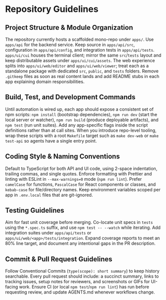 # Repository Guidelines

## Project Structure & Module Organization
The repository currently hosts a scaffolded mono-repo under `apps/`. Use `apps/api` for the backend service. Keep source in `apps/api/src`, configuration in `apps/api/config`, and integration tests in `apps/api/tests`. `apps/ui/cui` houses the terminal client; mirror the same `src`/`tests` layout and keep distributable assets under `apps/ui/cui/assets`. The web experience splits into `apps/ui/web/editor` and `apps/ui/web/viewer`; treat each as a standalone package with dedicated `src`, `public`, and `tests` folders. Remove `.gitkeep` files as soon as real content lands and add README stubs in each app explaining domain responsibilities.

## Build, Test, and Development Commands
Until automation is wired up, each app should expose a consistent set of npm scripts: `npm install` (bootstrap dependencies), `npm run dev` (start the local server or watcher), `npm run build` (produce deployable artifacts), and `npm test` (run unit suites). Add any app-specific flags inside the script definitions rather than at call sites. When you introduce repo-level tooling, wrap these scripts with a root `Makefile` target such as `make dev-web` or `make test-api` so agents have a single entry point.

## Coding Style & Naming Conventions
Default to TypeScript for both API and UI code, using 2-space indentation, trailing commas, and single quotes. Enforce formatting with Prettier and linting with ESLint in `--max-warnings=0` mode (`npm run lint`). Prefer `camelCase` for functions, `PascalCase` for React components or classes, and `kebab-case` for file/directory names. Keep environment variables scoped per app in `.env.local` files that are git-ignored.

## Testing Guidelines
Aim for fast unit coverage before merging. Co-locate unit specs in `tests` using the `*.spec.ts` suffix, and use `npm test -- --watch` while iterating. Add integration suites under `apps/api/tests` or `apps/ui/web/<app>/tests/integration`. Expand coverage reports to meet an 80% line target, and document any intentional gaps in the PR description.

## Commit & Pull Request Guidelines
Follow Conventional Commits (`type(scope): short summary`) to keep history searchable. Every pull request should include: a succinct summary, links to tracking issues, setup notes for reviewers, and screenshots or GIFs for UI-facing work. Ensure CI (or local `npm test`/`npm run lint`) has run before requesting review, and update AGENTS.md whenever workflows change.
